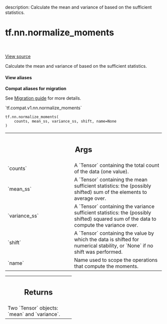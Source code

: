 description: Calculate the mean and variance of based on the sufficient statistics.

<div itemscope itemtype="http://developers.google.com/ReferenceObject">
<meta itemprop="name" content="tf.nn.normalize_moments" />
<meta itemprop="path" content="Stable" />
</div>

# tf.nn.normalize_moments

<!-- Insert buttons and diff -->

<table class="tfo-notebook-buttons tfo-api nocontent" align="left">

</table>

<a target="_blank" class="external" href="/code/stable/tensorflow/python/ops/nn_impl.py">View source</a>



Calculate the mean and variance of based on the sufficient statistics.


<section class="expandable">
  <h4 class="showalways">View aliases</h4>
  <p>
<b>Compat aliases for migration</b>
<p>See
<a href="https://www.tensorflow.org/guide/migrate">Migration guide</a> for
more details.</p>
<p>`tf.compat.v1.nn.normalize_moments`</p>
</p>
</section>

<pre class="devsite-click-to-copy prettyprint lang-py tfo-signature-link">
<code>tf.nn.normalize_moments(
    counts, mean_ss, variance_ss, shift, name=None
)
</code></pre>



<!-- Placeholder for "Used in" -->


<!-- Tabular view -->
 <table class="responsive fixed orange">
<colgroup><col width="214px"><col></colgroup>
<tr><th colspan="2"><h2 class="add-link">Args</h2></th></tr>

<tr>
<td>
`counts`<a id="counts"></a>
</td>
<td>
A `Tensor` containing the total count of the data (one value).
</td>
</tr><tr>
<td>
`mean_ss`<a id="mean_ss"></a>
</td>
<td>
A `Tensor` containing the mean sufficient statistics: the (possibly
shifted) sum of the elements to average over.
</td>
</tr><tr>
<td>
`variance_ss`<a id="variance_ss"></a>
</td>
<td>
A `Tensor` containing the variance sufficient statistics: the
(possibly shifted) squared sum of the data to compute the variance over.
</td>
</tr><tr>
<td>
`shift`<a id="shift"></a>
</td>
<td>
A `Tensor` containing the value by which the data is shifted for
numerical stability, or `None` if no shift was performed.
</td>
</tr><tr>
<td>
`name`<a id="name"></a>
</td>
<td>
Name used to scope the operations that compute the moments.
</td>
</tr>
</table>



<!-- Tabular view -->
 <table class="responsive fixed orange">
<colgroup><col width="214px"><col></colgroup>
<tr><th colspan="2"><h2 class="add-link">Returns</h2></th></tr>
<tr class="alt">
<td colspan="2">
Two `Tensor` objects: `mean` and `variance`.
</td>
</tr>

</table>

